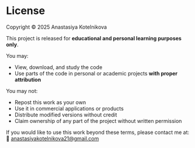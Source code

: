 # License

Copyright © 2025 Anastasiya Kotelnikova

This project is released for **educational and personal learning purposes only**.

You may:
- View, download, and study the code
- Use parts of the code in personal or academic projects **with proper attribution**

You may not:
- Repost this work as your own
- Use it in commercial applications or products
- Distribute modified versions without credit
- Claim ownership of any part of the project without written permission

If you would like to use this work beyond these terms, please contact me at:
📧 anastasiyakotelnikova21@gmail.com
